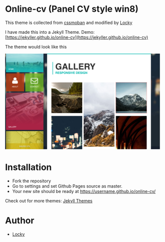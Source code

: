# Online-cv (Panel CV style win8)

This theme is collected from [cssmoban](http://www.cssmoban.com/) and modified by [Locky](https://github.com/junlulocky)

I have made this into a Jekyll Theme. Demo: [https://jekyller.github.io/online-cv](https://jekyller.github.io/online-cv)

The theme would look like this 

![Demo](/demo/demo.png)


# Installation

- Fork the repository
- Go to settings and set Github Pages source as master.
- Your new site should be ready at https://username.github.io/online-cv/

Check out for more themes: [Jekyll Themes](http://jekylltheme.org)


# Author

- [Locky](https://github.com/junlulocky)
